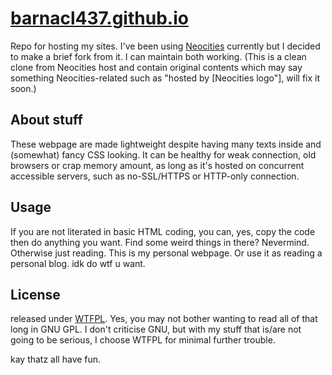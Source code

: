 # [barnacl437.github.io](https://barnacl437.github.io)
Repo for hosting my sites. I've been using [Neocities](neocities.org) currently but I decided to make a brief fork from it. I can maintain both working.
(This is a clean clone from Neocities host and contain original contents which may say something Neocities-related such as "hosted by [Neocities logo"], will fix it soon.)

## About stuff 
These webpage are made lightweight despite having many texts inside and (somewhat) fancy CSS looking. It can be healthy for weak connection, old browsers or crap memory amount, as long as it's hosted on concurrent accessible servers, such as no-SSL/HTTPS or HTTP-only connection.

## Usage
If you are not literated in basic HTML coding, you can, yes, copy the code then do anything you want. Find some weird things in there? Nevermind. Otherwise just reading. This is my personal webpage. Or use it as reading a personal blog. idk do wtf u want.

## License
released under [WTFPL](https://en.wikipedia.org). Yes, you may not bother wanting to read all of that long in GNU GPL. I don't criticise GNU, but with my stuff that is/are not going to be serious, I choose WTFPL for minimal further trouble.

kay thatz all have fun.

